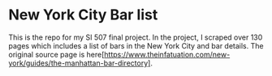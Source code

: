 # New York City Bar list 
 This is the repo for my SI 507 final project. In the project, I scraped over 130 pages which includes a list of bars in the New York City and bar details. The original source page is here[https://www.theinfatuation.com/new-york/guides/the-manhattan-bar-directory].
